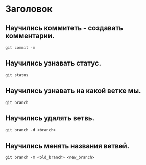 # Заголовок

## Научились коммитеть - создавать комментарии. 

```
git commit -m
```

## Научились узнавать статус.

```
git status
```

## Научились узнавать на какой ветке мы.

```
git branch
```

## Научились удалять ветвь.

```
git branch -d <branch>
```

## Научились менять названия ветвей.

```
git branch -m <old_branch> <new_branch>
```